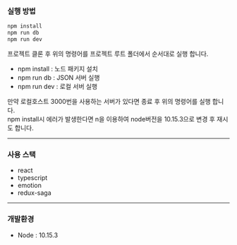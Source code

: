 ### 실행 방법

```bash
npm install
npm run db
npm run dev
```
프로젝트 클론 후 위의 명령어를 프로젝트 루트 폴더에서 순서대로 실행 합니다.<br/>
- npm install : 노드 패키지 설치
- npm run db : JSON 서버 실행
- npm run dev : 로컬 서버 실행

만약 로컬호스트 3000번을 사용하는 서버가 있다면 종료 후 위의 명령어를 실행 합니다.<br/>
npm install시 에러가 발생한다면 n을 이용하여 node버전을 10.15.3으로 변경 후 재시도 합니다.

<hr />

### 사용 스택
- react
- typescript
- emotion
- redux-saga

<hr />

### 개발환경
- Node : 10.15.3
